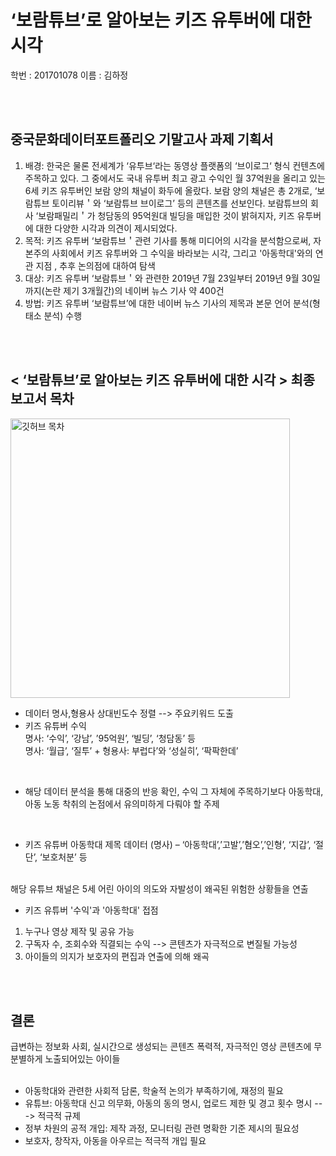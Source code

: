 ‘보람튜브’로 알아보는 키즈 유투버에 대한 시각 
===========

학번 : 201701078
이름 : 김하정   

<br/>
<br/>
   
중국문화데이터포트폴리오 기말고사 과제 기획서
--------

1. 배경: 한국은 물론 전세계가 ‘유투브‘라는 동영상 플랫폼의 ‘브이로그‘ 형식 컨텐츠에 주목하고 있다. 그 중에서도 국내 유투버 최고 광고 수익인 월 37억원을 올리고 있는 6세 키즈 유투버인 보람 양의 채널이 화두에 올랐다. 보람 양의 채널은 총 2개로, ‘보람튜브 토이리뷰＇와 ‘보람튜브 브이로그’ 등의 콘텐츠를 선보인다. 보람튜브의 회사 ‘보람패밀리＇가 청담동의 95억원대 빌딩을 매입한 것이 밝혀지자, 키즈 유투버에 대한 다양한 시각과 의견이 제시되었다.
2. 목적: 키즈 유투버 ‘보람튜브＇관련 기사를 통해 미디어의 시각을 분석함으로써, 자본주의 사회에서 키즈 유투버와 그 수익을 바라보는 시각, 그리고 '아동학대'와의 연관 지점 , 추후 논의점에 대하여 탐색
3. 대상: 키즈 유투버 ‘보람튜브＇와 관련한 2019년 7월 23일부터 2019년 9월 30일까지(논란 제기 3개월간)의 네이버 뉴스 기사 약 400건
4. 방법: 키즈 유투버 ‘보람튜브’에 대한 네이버 뉴스 기사의 제목과 본문 언어 분석(형태소 분석) 수행
        
<br/>
<br/>  
        
< ‘보람튜브’로 알아보는 키즈 유투버에 대한 시각 > 최종 보고서 목차
--------

<img width="447" alt="깃허브 목차" src="https://user-images.githubusercontent.com/73981295/102691044-0ba1cc00-424d-11eb-86c0-e8315b5601eb.png">     

* 데이터 명사,형용사 상대빈도수 정렬 --> 주요키워드 도출
* 키즈 유튜버 수익   
명사: ‘수익’, ‘강남’, ’95억원’, ‘빌딩’, ‘청담동’ 등   
명사: ‘월급’, ‘질투’ + 형용사: 부럽다’와 ‘성실히’, ‘팍팍한데’    
<br/>

* 해당 데이터 분석을 통해 대중의 반응 확인, 수익 그 자체에 주목하기보다 아동학대, 아동 노동 착취의 논점에서 유의미하게 다뤄야 할 주제
<br/>

* 키즈 유튜버 아동학대
제목 데이터 (명사) – ‘아동학대’,’고발’,’혐오’,’인형’, ‘지갑’, ‘절단’, ‘보호처분’ 등
<br/>  
해당 유튜브 채널은 5세 어린 아이의 의도와 자발성이 왜곡된 위험한 상황들을 연출 
<br/>  

* 키즈 유튜버 '수익'과 '아동학대' 접점
1. 누구나 영상 제작 및 공유 가능
2. 구독자 수, 조회수와 직결되는 수익 --> 콘텐츠가 자극적으로 변질될 가능성   
3. 아이들의 의지가 보호자의 편집과 연출에 의해 왜곡

<br/>
<br/>

결론
-----
         
급변하는 정보화 사회, 실시간으로 생성되는 콘텐츠
폭력적, 자극적인 영상 콘텐츠에 무분별하게 노출되어있는 아이들   
<br/> 
   
* 아동학대와 관련한 사회적 담론, 학술적 논의가 부족하기에, 재정의 필요
* 유튜브: 아동학대 신고 의무화, 아동의 동의 명시, 업로드 제한 및 경고 횟수 명시 ---> 적극적 규제
* 정부 차원의 공적 개입: 제작 과정, 모니터링 관련 명확한 기준 제시의 필요성
* 보호자, 창작자, 아동을 아우르는 적극적 개입 필요
